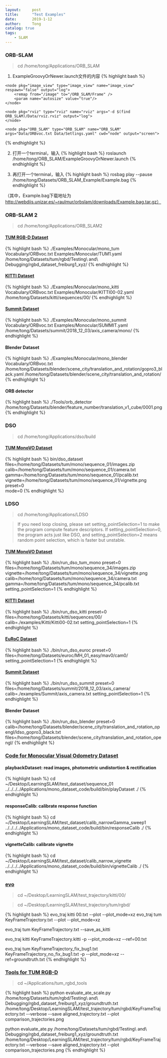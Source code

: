 ```yaml
---
layout:     post
title:      "Test Examples"
date:       2019-1-12
author:     Tong
catalog: true
tags:
    - SLAM
---
```


### ORB-SLAM

> cd /home/tong/Applications/ORB_SLAM

1. ExampleGroovyOrNewer.launch文件的内容
{% highlight bash %}
<launch>

	<node pkg="image_view" type="image_view" name="image_view" respawn="false" output="log">
		<remap from="/image" to="/ORB_SLAM/Frame" />
		<param name="autosize" value="true"/>
	</node>

	<node pkg="rviz" type="rviz" name="rviz" args="-d $(find ORB_SLAM)/Data/rviz.rviz" output="log">
	</node>

 	<node pkg="ORB_SLAM" type="ORB_SLAM" name="ORB_SLAM"  args="Data/ORBvoc.txt Data/Settings.yaml" cwd="node" output="screen">
   </node>

</launch>
{% endhighlight %}

2. 打开一个terminal，输入
{% highlight bash %}
roslaunch /home/tong/ORB_SLAM/ExampleGroovyOrNewer.launch
{% endhighlight %}

3. 再打开一个terminal，输入
{% highlight bash %}
rosbag play --pause /home/tong/Datasets/ORB_SLAM_Example/Example.bag
{% endhighlight %}

（其中，Example.bag下载地址为 http://webdiis.unizar.es/~raulmur/orbslam/downloads/Example.bag.tar.gz）



### ORB-SLAM 2

> cd /home/tong/Applications/ORB_SLAM2

#### [TUM RGB-D Dataset][dataset-tum-rgbd]
{% highlight bash %}
./Examples/Monocular/mono_tum Vocabulary/ORBvoc.txt Examples/Monocular/TUM1.yaml /home/tong/Datasets/tum/rgbd/Testing\ and\ Debugging/rgbd_dataset_freiburg1_xyz/
{% endhighlight %}

#### [KITTI Dataset][dataset-kitti]
{% highlight bash %}
./Examples/Monocular/mono_kitti Vocabulary/ORBvoc.txt Examples/Monocular/KITTI00-02.yaml /home/tong/Datasets/kitti/sequences/00/
{% endhighlight %}

#### [Summit Dataset][dataset-summit]
{% highlight bash %}
./Examples/Monocular/mono_summit Vocabulary/ORBvoc.txt Examples/Monocular/SUMMIT.yaml /home/tong/Datasets/summit/2018_12_03/axis_camera/mono/
{% endhighlight %}

#### Blender Dataset
{% highlight bash %}
./Examples/Monocular/mono_blender Vocabulary/ORBvoc.txt /home/tong/Datasets/blender/scene_city/translation_and_rotation/gopro3_black.yaml /home/tong/Datasets/blender/scene_city/translation_and_rotation/
{% endhighlight %}

#### ORB detector
{% highlight bash %}
./Tools/orb_detector /home/tong/Datasets/blender/feature_number/translation_v1_cube/0001.png
{% endhighlight %}

### DSO

> cd /home/tong/Applications/dso/build

#### [TUM MonoVO Dataset][dataset-tum-mono]
{% highlight bash %}
bin/dso_dataset \
files=/home/tong/Datasets/tum/mono/sequence_01/images.zip \
calib=/home/tong/Datasets/tum/mono/sequence_01/camera.txt \
gamma=/home/tong/Datasets/tum/mono/sequence_01/pcalib.txt \
vignette=/home/tong/Datasets/tum/mono/sequence_01/vignette.png \
preset=0 \
mode=0
{% endhighlight %}

### LDSO

> cd /home/tong/Applications/LDSO

> If you need loop closing, please set setting_pointSelection=1 to make the program compute feature descriptors. If setting_pointSelection=0, the program acts just like DSO, and setting_pointSelection=2 means random point selection, which is faster but unstable.

#### [TUM MonoVO Dataset][dataset-tum-mono]
{% highlight bash %}
./bin/run_dso_tum_mono preset=0 files=/home/tong/Datasets/tum/mono/sequence_34/images.zip vignette=/home/tong/Datasets/tum/mono/sequence_34/vignette.png calib=/home/tong/Datasets/tum/mono/sequence_34/camera.txt gamma=/home/tong/Datasets/tum/mono/sequence_34/pcalib.txt setting_pointSelection=1
{% endhighlight %}

#### [KITTI Dataset][dataset-kitti]
{% highlight bash %}
./bin/run_dso_kitti preset=0 files=/home/tong/Datasets/kitti/sequences/00/ calib=./examples/Kitti/Kitti00-02.txt setting_pointSelection=1
{% endhighlight %}

#### [EuRoC Dataset][dataset-euroc]
{% highlight bash %}
./bin/run_dso_euroc preset=0 files=/home/tong/Datasets/euroc/MH_01_easy/mav0/cam0/ setting_pointSelection=1
{% endhighlight %}

#### [Summit Dataset][dataset-summit]
{% highlight bash %}
./bin/run_dso_summit preset=0 files=/home/tong/Datasets/summit/2018_12_03/axis_camera/ calib=./examples/Summit/axis_camera.txt setting_pointSelection=1
{% endhighlight %}

#### Blender Dataset
{% highlight bash %}
./bin/run_dso_blender preset=0 calib=/home/tong/Datasets/blender/scene_city/translation_and_rotation_opengl/ldso_gopro3_black.txt files=/home/tong/Datasets/blender/scene_city/translation_and_rotation_opengl/
{% endhighlight %}


### [Code for Monocular Visual Odometry Dataset][github-tum-mono]

#### playbackDataset: read images, photometric undistortion & rectification
{% highlight bash %}
cd ~/Desktop/LearningSLAM/test_dataset/sequence_01
../../../../Applications/mono_dataset_code/build/bin/playDataset ./
{% endhighlight %}

#### responseCalib: calibrate response function
{% highlight bash %}
cd ~/Desktop/LearningSLAM/test_dataset/calib_narrowGamma_sweep1
../../../../Applications/mono_dataset_code/build/bin/responseCalib ./
{% endhighlight %}

#### vignetteCalib: calibrate vignette
{% highlight bash %}
cd ~/Desktop/LearningSLAM/test_dataset/calib_narrow_vignette
../../../../Applications/mono_dataset_code/build/bin/vignetteCalib ./
{% endhighlight %}

### [evo][github-evo]

> cd ~/Desktop/LearningSLAM/test_trajectory/kitti/00/

> cd ~/Desktop/LearningSLAM/test_trajectory/tum/rgbd/

{% highlight bash %}
evo_traj kitti 00.txt --plot --plot_mode=xz
evo_traj tum KeyFrameTrajectory.txt --plot --plot_mode=xz

evo_traj tum KeyFrameTrajectory.txt --save_as_kitti

evo_traj kitti KeyFrameTrajectory.kitti -p --plot_mode=xz --ref=00.txt

evo_traj tum KeyFrameTrajectory_fix_bug1.txt KeyFrameTrajectory_no_fix_bug1.txt -p --plot_mode=xz --ref=groundtruth.txt
{% endhighlight %}

### [Tools for TUM RGB-D][tools-tum-rgbd]

> cd ~/Applications/tum_rgbd_tools

{% highlight bash %}
python evaluate_ate_scale.py /home/tong/Datasets/tum/rgbd/Testing\ and\ Debugging/rgbd_dataset_freiburg1_xyz/groundtruth.txt /home/tong/Desktop/LearningSLAM/test_trajectory/tum/rgbd/KeyFrameTrajectory.txt --verbose --save aligned_trajectory.txt --plot comparison_trajectories.png

python evaluate_ate.py /home/tong/Datasets/tum/rgbd/Testing\ and\ Debugging/rgbd_dataset_freiburg1_xyz/groundtruth.txt /home/tong/Desktop/LearningSLAM/test_trajectory/tum/rgbd/KeyFrameTrajectory.txt --verbose --save aligned_trajectory.txt --plot comparison_trajectories.png
{% endhighlight %}

[dataset-tum-rgbd]: https://vision.in.tum.de/data/datasets/rgbd-dataset/download
[dataset-tum-mono]: https://vision.in.tum.de/data/datasets/mono-dataset
[dataset-kitti]: http://www.cvlibs.net/datasets/kitti/eval_odometry.php
[dataset-euroc]: https://projects.asl.ethz.ch/datasets/doku.php?id=kmavvisualinertialdatasets
[github-tum-mono]: https://github.com/tum-vision/mono_dataset_code
[dataset-summit]: http://lingtong.de/2018/12/08/ROS-Summit-Commands/
[github-evo]: https://github.com/MichaelGrupp/evo
[tools-tum-rgbd]: https://vision.in.tum.de/data/datasets/rgbd-dataset/tools

